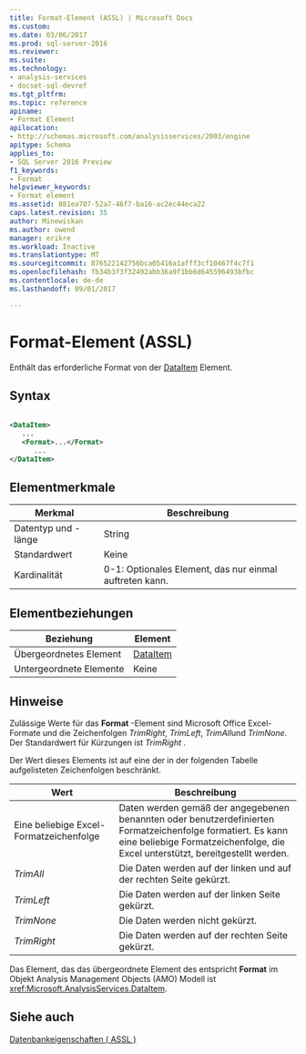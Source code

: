 ```yaml
---
title: Format-Element (ASSL) | Microsoft Docs
ms.custom: 
ms.date: 03/06/2017
ms.prod: sql-server-2016
ms.reviewer: 
ms.suite: 
ms.technology:
- analysis-services
- docset-sql-devref
ms.tgt_pltfrm: 
ms.topic: reference
apiname:
- Format Element
apilocation:
- http://schemas.microsoft.com/analysisservices/2003/engine
apitype: Schema
applies_to:
- SQL Server 2016 Preview
f1_keywords:
- Format
helpviewer_keywords:
- Format element
ms.assetid: 881ea707-52a7-46f7-ba16-ac2ec44eca22
caps.latest.revision: 35
author: Minewiskan
ms.author: owend
manager: erikre
ms.workload: Inactive
ms.translationtype: MT
ms.sourcegitcommit: 876522142756bca05416a1afff3cf10467f4c7f1
ms.openlocfilehash: fb34b3f3f32492abb36a9f1bb6d645596493bfbc
ms.contentlocale: de-de
ms.lasthandoff: 09/01/2017

---
```

# <a name="format-element-assl"></a>Format-Element (ASSL)
  Enthält das erforderliche Format von der [DataItem](../../../analysis-services/scripting/data-type/dataitem-data-type-assl.md) Element.  
  
## <a name="syntax"></a>Syntax  
  
```xml  
  
<DataItem>  
   ...  
   <Format>...</Format>  
      ...  
</DataItem>  
```  
  
## <a name="element-characteristics"></a>Elementmerkmale  
  
|Merkmal|Beschreibung|  
|--------------------|-----------------|  
|Datentyp und -länge|String|  
|Standardwert|Keine|  
|Kardinalität|0-1: Optionales Element, das nur einmal auftreten kann.|  
  
## <a name="element-relationships"></a>Elementbeziehungen  
  
|Beziehung|Element|  
|------------------|-------------|  
|Übergeordnetes Element|[DataItem](../../../analysis-services/scripting/data-type/dataitem-data-type-assl.md)|  
|Untergeordnete Elemente|Keine|  
  
## <a name="remarks"></a>Hinweise  
 Zulässige Werte für das **Format** -Element sind Microsoft Office Excel-Formate und die Zeichenfolgen *TrimRight*, *TrimLeft*, *TrimAll*und *TrimNone*. Der Standardwert für Kürzungen ist *TrimRight* .  
  
 Der Wert dieses Elements ist auf eine der in der folgenden Tabelle aufgelisteten Zeichenfolgen beschränkt.  
  
|Wert|Beschreibung|  
|-----------|-----------------|  
|Eine beliebige Excel-Formatzeichenfolge|Daten werden gemäß der angegebenen benannten oder benutzerdefinierten Formatzeichenfolge formatiert. Es kann eine beliebige Formatzeichenfolge, die Excel unterstützt, bereitgestellt werden.|  
|*TrimAll*|Die Daten werden auf der linken und auf der rechten Seite gekürzt.|  
|*TrimLeft*|Die Daten werden auf der linken Seite gekürzt.|  
|*TrimNone*|Die Daten werden nicht gekürzt.|  
|*TrimRight*|Die Daten werden auf der rechten Seite gekürzt.|  
  
 Das Element, das das übergeordnete Element des entspricht **Format** im Objekt Analysis Management Objects (AMO) Modell ist <xref:Microsoft.AnalysisServices.DataItem>.  
  
## <a name="see-also"></a>Siehe auch  
 [Datenbankeigenschaften &#40; ASSL &#41;](../../../analysis-services/scripting/properties/properties-assl.md)  
  
  


